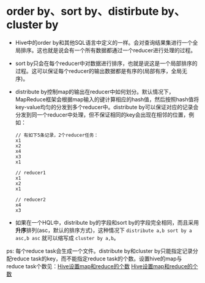 # order by、sort by、distirbute by、cluster by

* Hive中的order by和其他SQL语言中定义的一样。会对查询结果集进行一个全局排序。这也就是说会有一个所有数据都通过一个reducer进行处理的过程。

* sort by只会在每个reducer中对数据进行排序，也就是说这是一个局部排序的过程。这可以保证每个reducer的输出数据都是有序的(局部有序，全局无序)。

* distribute by控制map的输出在reducer中如何划分。默认情况下，MapReduce框架会根据map输入的键计算相应的hash值，然后按照hash值将key-value均匀的分发到多个reducer中。distribute by可以保证对应的记录会分发到同一个reducer中处理，但不保证相同的key会出现在相邻的位置，例如：

  ```
  // 有如下5条记录，2个reducer任务：
  x1
  x2
  x4
  x3
  x1
  
  // reducer1
  x1
  x2
  x1
  
  // reducer2
  x4
  x3
  ```

* 如果在一个HQL中，distribute by的字段和sort by的字段完全相同，而且采用**升序**排列(asc，默认的排序方式)，这种情况下 `distribute a,b sort by a asc,b asc` 就可以缩写成 `cluster by a,b`。



ps: 每个reduce task会生成一个文件。distribute by和cluster by只能指定记录分配reduce task的key，而不能指定reduce task的个数。设置hive的map与reduce task个数见：[Hive设置map和reduce的个数](https://blog.csdn.net/B11050101/article/details/78754652) 	 [Hive设置map和reduce的个数](https://app.yinxiang.com/shard/s59/nl/30120116/dc958565-0bcd-46c1-9f7a-349b5678f077)